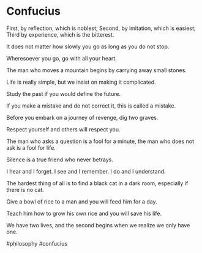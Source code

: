 # Confucius

First, by reflection, which is noblest;
Second, by imitation, which is easiest;
Third by experience, which is the bitterest.

It does not matter how slowly you go as long as you do not stop.

Wheresoever you go, go with all your heart.

The man who moves a mountain begins by carrying away small stones.

Life is really simple, but we insist on making it complicated.

Study the past if you would define the future.

If you make a mistake and do not correct it, this is called a mistake.

Before you embark on a journey of revenge, dig two graves.

Respect yourself and others will respect you.

The man who asks a question is a fool for a minute, the man who does not ask is a fool for life.

Silence is a true friend who never betrays.

I hear and I forget. I see and I remember. I do and I understand.

The hardest thing of all is to find a black cat in a dark room, especially if there is no cat.

Give a bowl of rice to a man and you will feed him for a day.

Teach him how to grow his own rice and you will save his life.

We have two lives, and the second begins when we realize we only have one.

#philosophy #confucius